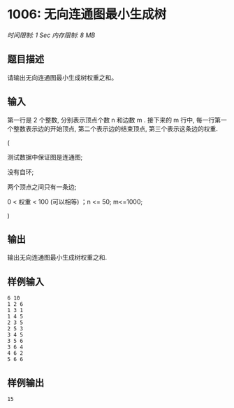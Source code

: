 # 1006: 无向连通图最小生成树

*时间限制: 1 Sec 内存限制: 8 MB*

## 题目描述

请输出无向连通图最小生成树权重之和。

## 输入

第一行是 2 个整数, 分别表示顶点个数 n 和边数 m . 接下来的 m 行中, 每一行第一个整数表示边的开始顶点, 第二个表示边的结束顶点, 第三个表示这条边的权重.


(


测试数据中保证图是连通图;


没有自环;


两个顶点之间只有一条边;


0 < 权重 < 100 (可以相等) ；n <= 50; m<=1000;


)

## 输出

输出无向连通图最小生成树权重之和.

## 样例输入

```
6 10
1 2 6
1 3 1
1 4 5
2 3 5
2 5 3
3 4 5
3 5 6
3 6 4
4 6 2
5 6 6
```

## 样例输出

```
15
```